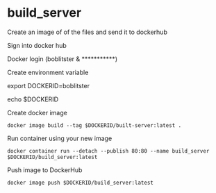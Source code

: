 # build_server

Create an image of of the files and send it to dockerhub

Sign into docker hub

Docker login  (boblitster & ***********)

Create environment variable 

export  DOCKERID=boblitster

echo $DOCKERID 

Create docker image


	docker image build --tag $DOCKERID/built-server:latest .


Run container using your new image 

	docker container run --detach --publish 80:80 --name build_server $DOCKERID/build_server:latest 

Push image to DockerHub 

	docker image push $DOCKERID/build_server:latest
